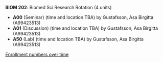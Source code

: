 **BIOM 202**: Biomed Sci Research Rotation (4 units)

- **A00** (Seminar) (time and location TBA) by Gustafsson, Asa Birgitta (A99423513)
- **A01** (Discussion) (time and location TBA) by Gustafsson, Asa Birgitta (A99423513)
- **A50** (Lab) (time and location TBA) by Gustafsson, Asa Birgitta (A99423513)

[Enrollment numbers over time](./BIOM202.tsv)
